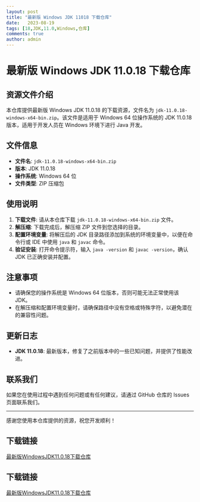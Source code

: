 ```yaml
---
layout: post
title: "最新版 Windows JDK 11018 下载仓库"
date:   2023-08-19
tags: [18,JDK,11.0,Windows,仓库]
comments: true
author: admin
---
```

# 最新版 Windows JDK 11.0.18 下载仓库

## 资源文件介绍

本仓库提供最新版 Windows JDK 11.0.18 的下载资源，文件名为 `jdk-11.0.18-windows-x64-bin.zip`。该文件是适用于 Windows 64 位操作系统的 JDK 11.0.18 版本，适用于开发人员在 Windows 环境下进行 Java 开发。

## 文件信息

- **文件名**: `jdk-11.0.18-windows-x64-bin.zip`
- **版本**: JDK 11.0.18
- **操作系统**: Windows 64 位
- **文件类型**: ZIP 压缩包

## 使用说明

1. **下载文件**: 请从本仓库下载 `jdk-11.0.18-windows-x64-bin.zip` 文件。
2. **解压缩**: 下载完成后，解压缩 ZIP 文件到您选择的目录。
3. **配置环境变量**: 将解压后的 JDK 目录路径添加到系统的环境变量中，以便在命令行或 IDE 中使用 `java` 和 `javac` 命令。
4. **验证安装**: 打开命令提示符，输入 `java -version` 和 `javac -version`，确认 JDK 已正确安装并配置。

## 注意事项

- 请确保您的操作系统是 Windows 64 位版本，否则可能无法正常使用该 JDK。
- 在解压缩和配置环境变量时，请确保路径中没有空格或特殊字符，以避免潜在的兼容性问题。

## 更新日志

- **JDK 11.0.18**: 最新版本，修复了之前版本中的一些已知问题，并提供了性能改进。

## 联系我们

如果您在使用过程中遇到任何问题或有任何建议，请通过 GitHub 仓库的 Issues 页面联系我们。

---

感谢您使用本仓库提供的资源，祝您开发顺利！

## 下载链接

[最新版WindowsJDK11.0.18下载仓库](https://pan.quark.cn/s/63df76b8ef30)

## 下载链接

[最新版WindowsJDK11.0.18下载仓库](https://pan.quark.cn/s/0ff0324a9037)